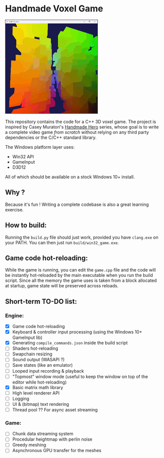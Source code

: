 # Handmade Voxel Game

![](images/header_small.gif)

This repository contains the code for a C++ 3D voxel game. The project is inspired by Casey Muratori's [Handmade Hero](https://hero.handmade.network/) series, whose goal is to write a complete video game _from scratch_ without relying on any third party dependencies or the C/C++ standard library.

The Windows platform layer uses:
- Win32 API
- GameInput
- D3D12

All of which should be available on a stock Windows 10+ install.

## Why ?

Because it's fun ! Writing a complete codebase is also a great learning exercise.

## How to build:

Running the `build.py` file should just work, provided you have `clang.exe` on your PATH. You can then just run `build/win32_game.exe`.

## Game code hot-reloading:

While the game is running, you can edit the `game.cpp` file and the code will be instantly hot-reloaded by the main executable when you run the build script.
Since all the memory the game uses is taken from a block allocated at startup, game state will be preserved across reloads.

## Short-term TO-DO list:

### Engine:
- [x] Game code hot-reloading
- [x] Keyboard & controller input processing (using the Windows 10+ GameInput lib)
- [x] Generating `compile_commands.json` inside the build script
- [ ] Shaders hot-reloading
- [ ] Swapchain resizing
- [ ] Sound output (WASAPI ?)
- [ ] Save states (like an emulator)
- [ ] Looped input recording & playback
- [ ] "Topmost" window mode (useful to keep the window on top of the editor while hot-reloading)
- [x] Basic matrix math library
- [ ] High level renderer API
- [ ] Logging
- [ ] UI & (bitmap) text rendering
- [ ] Thread pool ?? For async asset streaming

### Game:
- [ ] Chunk data streaming system
- [ ] Procedular heightmap with perlin noise
- [ ] Greedy meshing
- [ ] Asynchronous GPU transfer for the meshes
